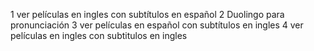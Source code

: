 1 ver películas en ingles con subtítulos en español
2 Duolingo para pronunciación
3 ver películas en español con subtítulos en ingles
4 ver películas en ingles con subtitulos en ingles